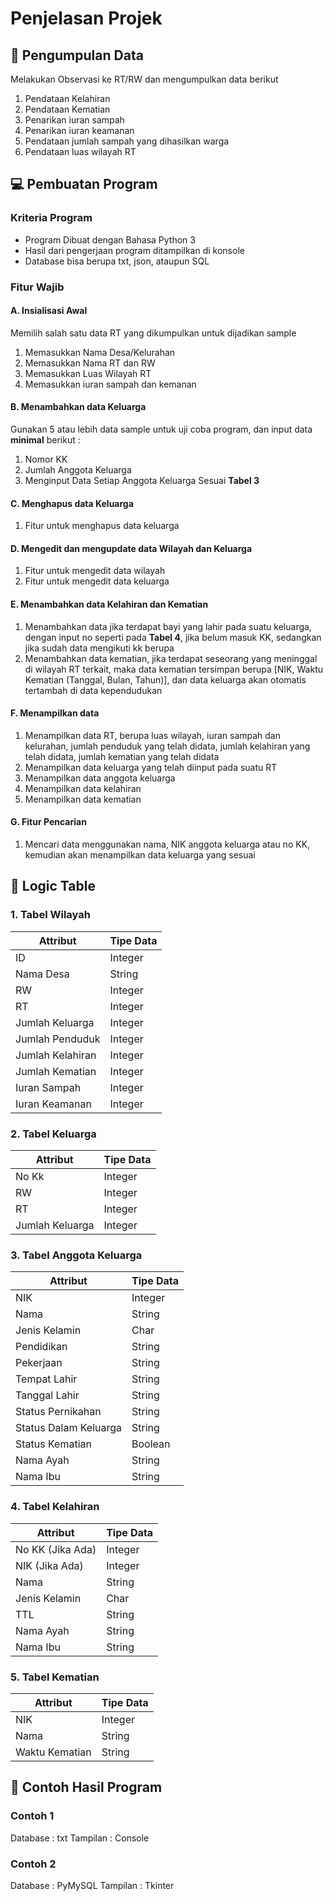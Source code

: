 # Penjelasan Projek 

## :book: Pengumpulan Data
Melakukan Observasi ke RT/RW dan mengumpulkan data berikut
1. Pendataan Kelahiran
2. Pendataan Kematian
3. Penarikan iuran sampah
4. Penarikan iuran keamanan
5. Pendataan jumlah sampah yang dihasilkan warga
6. Pendataan luas wilayah RT

## :computer: Pembuatan Program
### Kriteria Program

- Program Dibuat dengan Bahasa Python 3
- Hasil dari pengerjaan program ditampilkan di konsole
- Database bisa berupa txt, json, ataupun SQL 

### Fitur Wajib
#### A. Insialisasi Awal
Memilih salah satu data RT yang dikumpulkan untuk dijadikan sample
1. Memasukkan Nama Desa/Kelurahan
3. Memasukkan Nama RT dan RW
4. Memasukkan Luas Wilayah RT
5. Memasukkan iuran sampah dan kemanan
#### B. Menambahkan data Keluarga
Gunakan 5 atau lebih data sample untuk uji coba program, dan input data **minimal** berikut :
1. Nomor KK
2. Jumlah Anggota Keluarga
3. Menginput Data Setiap Anggota Keluarga Sesuai **Tabel 3** 

#### C. Menghapus data Keluarga
1. Fitur untuk menghapus data keluarga

#### D. Mengedit dan mengupdate data Wilayah dan Keluarga
1. Fitur untuk mengedit data wilayah
2. Fitur untuk mengedit data keluarga

#### E. Menambahkan data Kelahiran dan Kematian
1. Menambahkan data jika terdapat bayi yang lahir pada suatu keluarga, dengan input no seperti pada **Tabel 4**, jika belum masuk KK, sedangkan jika sudah data mengikuti kk berupa
2. Menambahkan data kematian, jika terdapat seseorang yang meninggal di wilayah RT terkait, maka data kematian tersimpan berupa [NIK, Waktu Kematian (Tanggal, Bulan, Tahun)], dan data keluarga akan otomatis tertambah di data kependudukan

#### F. Menampilkan data
1. Menampilkan data RT, berupa luas wilayah, iuran sampah dan kelurahan, jumlah penduduk yang telah didata, jumlah kelahiran yang telah didata, jumlah kematian yang telah didata
2. Menampilkan data keluarga yang telah diinput pada suatu RT
3. Menampilkan data anggota keluarga
4. Menampilkan data kelahiran
5. Menampilkan data kematian

#### G. Fitur Pencarian
1. Mencari data menggunakan nama, NIK anggota keluarga atau no KK, kemudian akan menampilkan data keluarga yang sesuai



## :abcd: Logic Table
### 1. Tabel Wilayah 
| Attribut         | Tipe Data |
| ---------------- | --------- |
| ID               | Integer   |
| Nama Desa        | String    |
| RW               | Integer   |
| RT               | Integer   |
| Jumlah Keluarga  | Integer   |
| Jumlah Penduduk  | Integer   |
| Jumlah Kelahiran | Integer   |
| Jumlah Kematian  | Integer   |
| Iuran Sampah     | Integer   |
| Iuran Keamanan   | Integer   |

### 2. Tabel Keluarga
| Attribut        | Tipe Data |
| --------------- | --------- |
| No Kk           | Integer   |
| RW              | Integer   |
| RT              | Integer   |
| Jumlah Keluarga | Integer   |


### 3. Tabel Anggota Keluarga

| Attribut              | Tipe Data |
| --------------------- | --------- |
| NIK                   | Integer   |
| Nama                  | String    |
| Jenis Kelamin         | Char      |
| Pendidikan            | String    |
| Pekerjaan             | String    |
| Tempat Lahir          | String    |
| Tanggal Lahir         | String    |
| Status Pernikahan     | String    |
| Status Dalam Keluarga | String    |
| Status Kematian       | Boolean   |
| Nama Ayah             | String    |
| Nama Ibu              | String    |


### 4. Tabel Kelahiran

| Attribut         | Tipe Data |
| ---------------- | --------- |
| No KK (Jika Ada) | Integer   |
| NIK (Jika Ada)   | Integer   |
| Nama             | String    |
| Jenis Kelamin    | Char      |
| TTL              | String    |
| Nama Ayah        | String    |
| Nama Ibu         | String    |

### 5. Tabel Kematian
| Attribut       | Tipe Data |
| -------------- | --------- |
| NIK            | Integer   |
| Nama           | String    |
| Waktu Kematian | String    |

## :lemon: Contoh Hasil Program
### Contoh 1
Database : txt
Tampilan : Console



### Contoh 2
Database : PyMySQL 
Tampilan : Tkinter